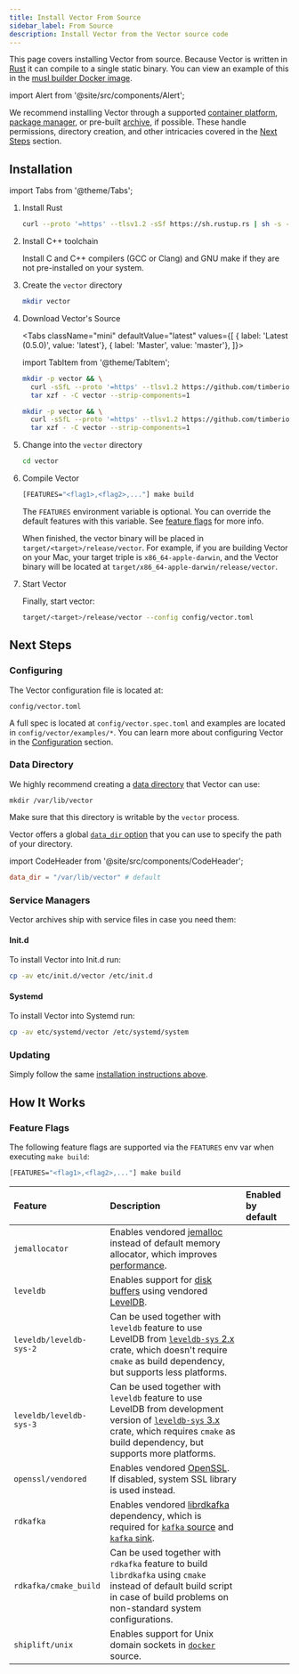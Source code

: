 ```yaml
---
title: Install Vector From Source
sidebar_label: From Source
description: Install Vector from the Vector source code
---
```


This page covers installing Vector from source. Because Vector is written in
[Rust][urls.rust] it can compile to a single static binary. You can view an
example of this in the [musl builder Docker image][urls.musl_builder_docker_image].

import Alert from '@site/src/components/Alert';

<Alert type="warning">

We recommend installing Vector through a supported [container
platform][docs.containers], [package manager][docs.package_managers], or 
pre-built [archive][docs.from_archives], if possible. These handle permissions,
directory creation, and other intricacies covered in the [Next
Steps](#next-steps) section.

</Alert>

## Installation

import Tabs from '@theme/Tabs';

1.  Install Rust

    ```bash
    curl --proto '=https' --tlsv1.2 -sSf https://sh.rustup.rs | sh -s -- -y --default-toolchain stable
    ```

2.  Install C++ toolchain

    Install C and C++ compilers (GCC or Clang) and GNU make if they are not pre-installed on your system.

3.  Create the `vector` directory

    ```bash
    mkdir vector
    ```

4.  Download Vector's Source
  
    <Tabs
      className="mini"
      defaultValue="latest"
      values={[
        { label: 'Latest (0.5.0)', value: 'latest'},
        { label: 'Master', value: 'master'},
      ]}>

    import TabItem from '@theme/TabItem';

    <TabItem value="latest">

    ```bash
    mkdir -p vector && \
      curl -sSfL --proto '=https' --tlsv1.2 https://github.com/timberio/vector/archive/v0.5.0.tar.gz | \
      tar xzf - -C vector --strip-components=1
    ```

    </TabItem>
    <TabItem value="master">

    ```bash
    mkdir -p vector && \
      curl -sSfL --proto '=https' --tlsv1.2 https://github.com/timberio/vector/archive/master.tar.gz | \
      tar xzf - -C vector --strip-components=1
    ```

    </TabItem>
    </Tabs>

5.  Change into the `vector` directory

    ```bash
    cd vector
    ```

6.  Compile Vector

    ```bash
    [FEATURES="<flag1>,<flag2>,..."] make build
    ```

    The `FEATURES` environment variable is optional. You can override the
    default features with this variable. See [feature flags](#feature-flags)
    for more info.

    When finished, the vector binary will be placed in `target/<target>/release/vector`.
    For example, if you are building Vector on your Mac, your target triple
    is `x86_64-apple-darwin`, and the Vector binary will be located at
    `target/x86_64-apple-darwin/release/vector`.

7.  Start Vector

    Finally, start vector:

    ```bash
    target/<target>/release/vector --config config/vector.toml
    ```

## Next Steps

### Configuring

The Vector configuration file is located at:

```
config/vector.toml
```

A full spec is located at `config/vector.spec.toml` and examples are
located in `config/vector/examples/*`. You can learn more about configuring
Vector in the [Configuration][docs.configuration] section.

### Data Directory

We highly recommend creating a [data directory][docs.global-options#data-directory]
that Vector can use:

```
mkdir /var/lib/vector
```

<Alert type="warning">

Make sure that this directory is writable by the `vector` process.

</Alert>

Vector offers a global [`data_dir` option][docs.global-options#data_dir] that
you can use to specify the path of your directory.

import CodeHeader from '@site/src/components/CodeHeader';

<CodeHeader fileName="vector.toml" />

```toml
data_dir = "/var/lib/vector" # default
```

### Service Managers

Vector archives ship with service files in case you need them:

#### Init.d

To install Vector into Init.d run:

```bash
cp -av etc/init.d/vector /etc/init.d
```

#### Systemd

To install Vector into Systemd run:

```bash
cp -av etc/systemd/vector /etc/systemd/system
```

### Updating

Simply follow the same [installation instructions above](#installation).

## How It Works

### Feature Flags

The following feature flags are supported via the `FEATURES` env var when
executing `make build`:

```bash
[FEATURES="<flag1>,<flag2>,..."] make build
```

| Feature | Description | Enabled by default |
| :------ | :---------- | :----------------- |
| `jemallocator` | Enables vendored [jemalloc][urls.jemalloc] instead of default memory allocator, which improves [performance][docs.performance]. | <i className="feather icon-check"></i> |
| `leveldb` | Enables support for [disk buffers][docs.glossary#buffer] using vendored [LevelDB][urls.leveldb]. | <i className="feather icon-check"></i> |
| `leveldb/leveldb-sys-2` | Can be used together with `leveldb` feature to use LevelDB from [`leveldb-sys` 2.x][urls.leveldb-sys-2] crate, which doesn't require `cmake` as build dependency, but supports less platforms. | <i className="feather icon-check"></i> |
| `leveldb/leveldb-sys-3` | Can be used together with `leveldb` feature to use LevelDB from development version of [`leveldb-sys` 3.x][urls.leveldb-sys-3] crate, which requires `cmake` as build dependency, but supports more platforms. | |
| `openssl/vendored` | Enables vendored [OpenSSL][urls.openssl]. If disabled, system SSL library is used instead. | <i className="feather icon-check"></i> |
| `rdkafka` | Enables vendored [librdkafka][urls.lib_rdkafka] dependency, which is required for [`kafka` source][docs.sources.kafka] and [`kafka` sink][docs.sources.kafka]. | <i className="feather icon-check"></i> |
| `rdkafka/cmake_build` | Can be used together with `rdkafka` feature to build `librdkafka` using `cmake` instead of default build script in case of build problems on non-standard system configurations. | |
| `shiplift/unix` | Enables support for Unix domain sockets in [`docker`][docs.sources.docker] source. | <i className="feather icon-check"></i> |


[docs.configuration]: /docs/setup/configuration
[docs.containers]: /docs/setup/installation/containers
[docs.from_archives]: /docs/setup/installation/manual/from-archives
[docs.global-options#data-directory]: /docs/reference/global-options#data-directory
[docs.global-options#data_dir]: /docs/reference/global-options#data_dir
[docs.glossary#buffer]: /docs/meta/glossary#buffer
[docs.package_managers]: /docs/setup/installation/package-managers
[docs.performance]: /docs/about/performance
[docs.sources.docker]: /docs/reference/sources/docker
[docs.sources.kafka]: /docs/reference/sources/kafka
[urls.jemalloc]: https://github.com/jemalloc/jemalloc
[urls.leveldb-sys-2]: https://crates.io/crates/leveldb-sys
[urls.leveldb-sys-3]: https://github.com/timberio/leveldb-sys/tree/v3.0.0
[urls.leveldb]: https://github.com/google/leveldb
[urls.lib_rdkafka]: https://github.com/edenhill/librdkafka
[urls.musl_builder_docker_image]: https://github.com/timberio/vector/blob/master/scripts/ci-docker-images/builder-x86_64-unknown-linux-musl/Dockerfile
[urls.openssl]: https://www.openssl.org/
[urls.rust]: https://www.rust-lang.org/

